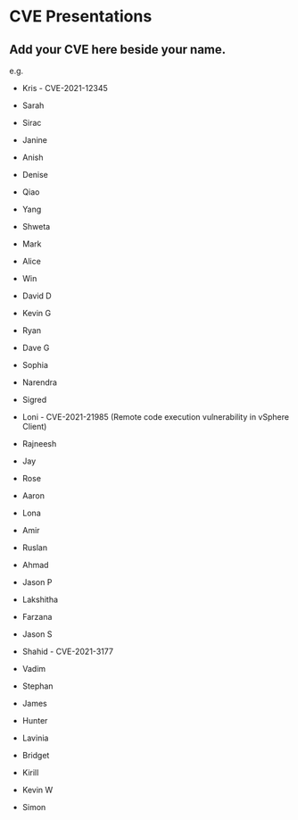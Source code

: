 # CVE Presentations

## Add your CVE here beside your name.
e.g.
* Kris - CVE-2021-12345


* Sarah
* Sirac
* Janine
* Anish
* Denise
* Qiao
* Yang
* Shweta
* Mark
* Alice
* Win
* David D
* Kevin G
* Ryan
* Dave G
* Sophia
* Narendra
* Sigred
* Loni - CVE-2021-21985 (Remote code execution vulnerability in vSphere Client)
* Rajneesh
* Jay
* Rose
* Aaron
* Lona
* Amir
* Ruslan
* Ahmad
* Jason P
* Lakshitha
* Farzana
* Jason S
* Shahid - CVE-2021-3177
* Vadim
* Stephan
* James
* Hunter
* Lavinia
* Bridget
* Kirill
* Kevin W
* Simon
